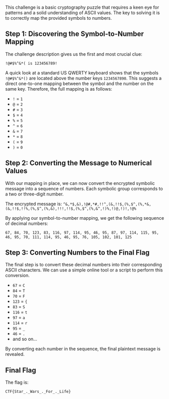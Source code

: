 This challenge is a basic cryptography puzzle that requires a keen eye for patterns and a solid understanding of ASCII values. The key to solving it is to correctly map the provided symbols to numbers.

## Step 1: Discovering the Symbol-to-Number Mapping

The challenge description gives us the first and most crucial clue:

`!@#$%^&*( is 123456789!`

A quick look at a standard US QWERTY keyboard shows that the symbols `!@#$%^&*()` are located above the number keys `1234567890`. This suggests a direct one-to-one mapping between the symbol and the number on the same key. Therefore, the full mapping is as follows:

- `!` = `1`    
- `@` = `2`
- `#` = `3`    
- `$` = `4`
- `%` = `5`    
- `^` = `6`
- `&` = `7`    
- `*` = `8`
- `(` = `9`    
- `)` = `0`

## Step 2: Converting the Message to Numerical Values

With our mapping in place, we can now convert the encrypted symbolic message into a sequence of numbers. Each symbolic group corresponds to a two or three-digit number.

The encrypted message is: `^&,*$,&),!@#,*#,!!^,(&,!!$,(%,$^,(%,*&,(&,!!$,!!%,(%,$^,(%,&),!!!,!!$,(%,$^,(%,&^,!)%,!)@,!)!,!@%`

By applying our symbol-to-number mapping, we get the following sequence of decimal numbers:

`67, 84, 70, 123, 83, 116, 97, 114, 95, 46, 95, 87, 97, 114, 115, 95, 46, 95, 70, 111, 114, 95, 46, 95, 76, 105, 102, 101, 125`

## Step 3: Converting Numbers to the Final Flag

The final step is to convert these decimal numbers into their corresponding ASCII characters. We can use a simple online tool or a script to perform this conversion.

- `67` = `C`
- `84` = `T`
- `70` = `F`
- `123` = `{`
- `83` = `S`
- `116` = `t`
- `97` = `a`
- `114` = `r`
- `95` = `_`
- `46` = `.`
- and so on...

By converting each number in the sequence, the final plaintext message is revealed.

## Final Flag

The flag is:
```bash
CTF{Star_._Wars_._For_._Life}
```
